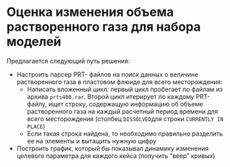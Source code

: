 # Оценка изменения объема растворенного газа для набора моделей

Предлагается следующий путь решения:

- Настроить парсер PRT- файлов на поиск данных о величине растворенного газа в пластовом флюиде для всего месторождения:
    - Написать вложенный цикл: первый цикл пробегает по файлам из архива `prts400.rar`. Второй цикл итерирует по каждому PRT- файлу, ищет строку, содержащую информацию об объеме растворенного газа на каждый расчетный период времени для всего месторождения (столбец `DISSOLVED`для строки `CURRENTLY IN PLACE`)
    - Если такая строка найдена, то необходимо правильно разделить ее на элементы и вытащить нужную цифру
- Построить график, который бы показывал динамику изменения целевого параметра для каждого кейса (получить “веер” кривых)
